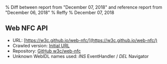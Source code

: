 % Diff between report from "December 07, 2018" and reference report from "December 06, 2018"
% Reffy
% December 07, 2018

## Web NFC API

- URL: [https://w3c.github.io/web-nfc/](https://w3c.github.io/web-nfc/)
- Crawled version: [Initial URL](https://w3c.github.io/web-nfc/)
- Repository: [GitHub w3c/web-nfc](https://github.com/w3c/web-nfc)
- Unknown WebIDL names used: *INS* EventHandler / *DEL* Navigator


